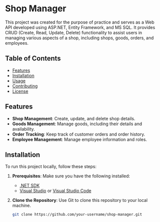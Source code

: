# Shop Manager

This project was created for the purpose of practice and serves as a Web API developed using ASP.NET, Entity Framework, and MS SQL. It provides CRUD (Create, Read, Update, Delete) functionality to assist users in managing various aspects of a shop, including shops, goods, orders, and employees.

## Table of Contents

- [Features](#features)
- [Installation](#installation)
- [Usage](#usage)
- [Contributing](#contributing)
- [License](#license)

## Features

- **Shop Management**: Create, update, and delete shop details.
- **Goods Management**: Manage goods, including their details and availability.
- **Order Tracking**: Keep track of customer orders and order history.
- **Employee Management**: Manage employee information and roles.

## Installation

To run this project locally, follow these steps:

1. **Prerequisites**: Make sure you have the following installed:
   - [.NET SDK](https://dotnet.microsoft.com/download)
   - [Visual Studio](https://visualstudio.microsoft.com/) or [Visual Studio Code](https://code.visualstudio.com/)

2. **Clone the Repository**: Use Git to clone this repository to your local machine.

   ```bash
   git clone https://github.com/your-username/shop-manager.git
